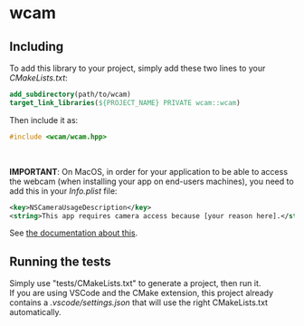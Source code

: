 # wcam

## Including

To add this library to your project, simply add these two lines to your *CMakeLists.txt*:
```cmake
add_subdirectory(path/to/wcam)
target_link_libraries(${PROJECT_NAME} PRIVATE wcam::wcam)
```

Then include it as:
```cpp
#include <wcam/wcam.hpp>
```
<br/>

**IMPORTANT**: On MacOS, in order for your application to be able to access the webcam (when installing your app on end-users machines), you need to add this in your *Info.plist* file:
```xml
<key>NSCameraUsageDescription</key>
<string>This app requires camera access because [your reason here].</string>
```
See [the documentation about this](https://developer.apple.com/documentation/bundleresources/information_property_list/protected_resources/requesting_authorization_for_media_capture_on_macos?language=objc).


## Running the tests

Simply use "tests/CMakeLists.txt" to generate a project, then run it.<br/>
If you are using VSCode and the CMake extension, this project already contains a *.vscode/settings.json* that will use the right CMakeLists.txt automatically.
